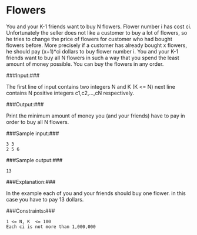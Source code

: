 Flowers
=======
You and your K-1 friends want to buy N flowers. Flower number i has cost ci. Unfortunately the seller does not like a customer to buy a lot of flowers, so he tries to change the price of flowers for customer who had bought flowers before. More precisely if a customer has already bought x flowers, he should pay (x+1)*ci dollars to buy flower number i.
You and your K-1 friends want to buy all N flowers in such a way that you spend the least amount of money possible. You can buy the flowers in any order.

###Input:###

The first line of input contains two integers N and K (K <= N) next line contains N positive integers c1,c2,…,cN respectively.

###Output:###

Print the minimum amount of money you (and your friends) have to pay in order to buy all N flowers.

###Sample input:###

```
3 3
2 5 6
```

###Sample output:###

```
13
```

###Explanation:###

In the example each of you and your friends should buy one flower. in this case you have to pay 13 dollars.

###Constraints:###

```
1 <= N, K  <= 100
Each ci is not more than 1,000,000
```